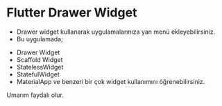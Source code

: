 # Flutter Drawer Widget

- Drawer widget kullanarak uygulamalarınıza yan menü ekleyebilirsiniz.
- Bu uygulamada;
* Drawer Widget
* Scaffold Widget
* StatelessWidget
* StatefulWidget
* MaterialApp ve benzeri bir çok widget kullanımını öğrenebilirsiniz.

Umarım faydalı olur.
